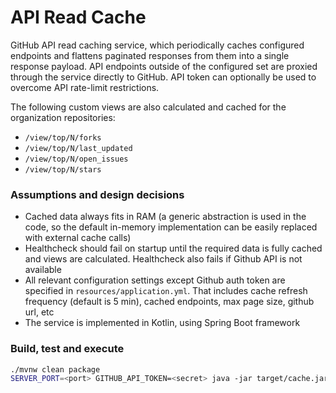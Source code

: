 # API Read Cache
GitHub API read caching service, which periodically caches configured endpoints and flattens paginated responses from them into a single response payload. API endpoints outside of the configured set are proxied through the service directly to GitHub. API token can optionally be used to overcome API rate-limit restrictions.

The following custom views are also calculated and cached for the organization repositories:

- `/view/top/N/forks`
- `/view/top/N/last_updated`
- `/view/top/N/open_issues`
- `/view/top/N/stars`

### Assumptions and design decisions
- Cached data always fits in RAM (a generic abstraction is used in the code, so the default in-memory implementation can be easily replaced with external cache calls)
- Healthcheck should fail on startup until the required data is fully cached and views are calculated. Healthcheck also fails if Github API is not available
- All relevant configuration settings except Github auth token are specified in `resources/application.yml`. That includes cache refresh frequency (default is 5 min), cached endpoints, max page size, github url, etc
- The service is implemented in Kotlin, using Spring Boot framework

### Build, test and execute

```bash
./mvnw clean package
SERVER_PORT=<port> GITHUB_API_TOKEN=<secret> java -jar target/cache.jar
```
